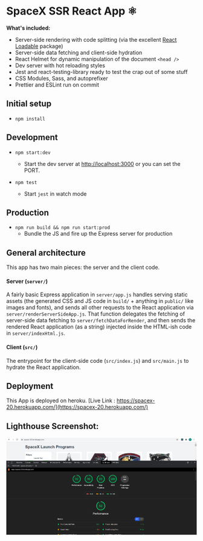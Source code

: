 # SpaceX SSR React App ⚛️

**What's included:**

- Server-side rendering with code splitting (via the excellent [React Loadable](https://github.com/thejameskyle/react-loadable) package)
- Server-side data fetching and client-side hydration
- React Helmet for dynamic manipulation of the document `<head />`
- Dev server with hot reloading styles
- Jest and react-testing-library ready to test the crap out of some stuff
- CSS Modules, Sass, and autoprefixer
- Prettier and ESLint run on commit

## Initial setup

- `npm install`

## Development

- `npm start:dev`
  - Start the dev server at [http://localhost:3000](http://localhost:3000) or you can set the PORT.
  
- `npm test`
  - Start `jest` in watch mode

## Production

- `npm run build && npm run start:prod`
  - Bundle the JS and fire up the Express server for production

## General architecture

This app has two main pieces: the server and the client code.

#### Server (`server/`)

A fairly basic Express application in `server/app.js` handles serving static assets (the generated CSS and JS code in `build/` + anything in `public/` like images and fonts), and sends all other requests to the React application via `server/renderServerSideApp.js`. That function delegates the fetching of server-side data fetching to `server/fetchDataForRender`, and then sends the rendered React application (as a string) injected inside the HTML-ish code in `server/indexHtml.js`.

#### Client (`src/`)

The entrypoint for the client-side code (`src/index.js`) and `src/main.js` to hydrate the React application.

## Deployment

This App is deployed on heroku. [Live Link : https://spacex-20.herokuapp.com/](https://spacex-20.herokuapp.com/)

## Lighthouse Screenshot:

![screenshot](./lighthouse.PNG)
